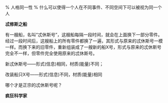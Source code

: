 % 人格同一性
% 什么可以使得一个人在不同事件、不同空间下可以被视为同一个人

__忒修斯之船__

有一艘船，名叫“忒休斯号”，这艘船每隔一段时间，就会在上面换下一部分零件。经过一段时间后，这艘船上的所有零件都换了一遍，其形式与原来的忒休斯号一模一样。而换下来的旧零件，重新组装成了一艘新的船X号，形式与原来的忒休斯号完全不一样，但零件完全使用原来的忒休斯号。

新忒休斯号——形式(信息)相同，材质(能量)不同；

改装船只X号——形式(信息)不同，材质(能量)相同

哪个才是正宗的忒休斯号呢？

__疯狂科学家__
